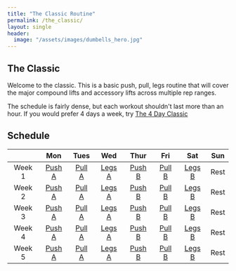 ```yaml
---
title: "The Classic Routine"
permalink: /the_classic/
layout: single
header:
  image: "/assets/images/dumbells_hero.jpg"
---
```


## The Classic

Welcome to the classic. This is a basic push, pull, legs routine that will cover the major compound lifts and accessory lifts across multiple rep ranges.

The schedule is fairly dense, but each workout shouldn't last more than an hour. If you would prefer 4 days a week, try [The 4 Day Classic](/simplegym/the_classic_4)

## Schedule

||Mon|Tues|Wed|Thur|Fri|Sat|Sun|
|:--:|:-:|:-:|:--:|:-:|:--:|:-:|:-:|
|Week 1|[Push A](/simplegym/classics/1-1-push)| [Pull A](/simplegym/classics/1-2-pull) | [Legs A](/simplegym/classics/1-3-legs) |[Push B](/simplegym/classics/1-4-push)|[Pull B](/simplegym/classics/1-5-pull) | [Legs B](/simplegym/classics/1-6-legs) |Rest|
|Week 2|[Push A](/simplegym/classics/2-1-push)| [Pull A](/simplegym/classics/2-2-pull)| [Legs A](/simplegym/classics/2-3-legs) |[Push B](/simplegym/classics/2-4-push)| [Pull B](/simplegym/classics/2-5-pull)| [Legs B](/simplegym/classics/2-6-legs) |Rest|
|Week 3|[Push A](/simplegym/classics/3-1-push)| [Pull A](/simplegym/classics/3-2-pull)| [Legs A](/simplegym/classics/3-3-legs) |[Push B](/simplegym/classics/3-4-push)| [Pull B](/simplegym/classics/3-5-pull)| [Legs B](/simplegym/classics/3-6-legs) |Rest|
|Week 4|[Push A](/simplegym/classics/4-1-push)| [Pull A](/simplegym/classics/4-2-pull)| [Legs A](/simplegym/classics/4-3-legs) |[Push B](/simplegym/classics/4-4-push)| [Pull B](/simplegym/classics/4-5-pull)| [Legs B](/simplegym/classics/4-6-legs) |Rest|
|Week 5|[Push A](/simplegym/classics/5-1-push)| [Pull A](/simplegym/classics/5-2-pull)| [Legs A](/simplegym/classics/5-3-legs) |[Push B](/simplegym/classics/5-4-push)| [Pull B](/simplegym/classics/5-5-pull)| [Legs B](/simplegym/classics/5-6-legs) |Rest|
